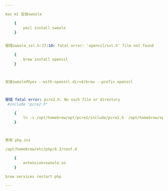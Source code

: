 ```yaml
---

mac m1 安装swoole

    {
        pecl install swoole
    }


报错swoole_ssl.h:27:10: fatal error: 'openssl/ssl.h' file not found

    {
        brew install openssl
    }



安装swoole时yes --with-openssl-dir=$(brew --prefix openssl



报错 fatal error: pcre2.h: No such file or directory
 #include "pcre2.h"

    {
        ln -s /opt/homebrew/opt/pcre2/include/pcre2.h  /opt/homebrew/opt/php@8.3/include/php/ext/pcre/
    }



修改 php.ini

/opt/homebrew/etc/php/8.3/conf.d

    {
        extension=swoole.so
    }

brew services restart php

---
```

